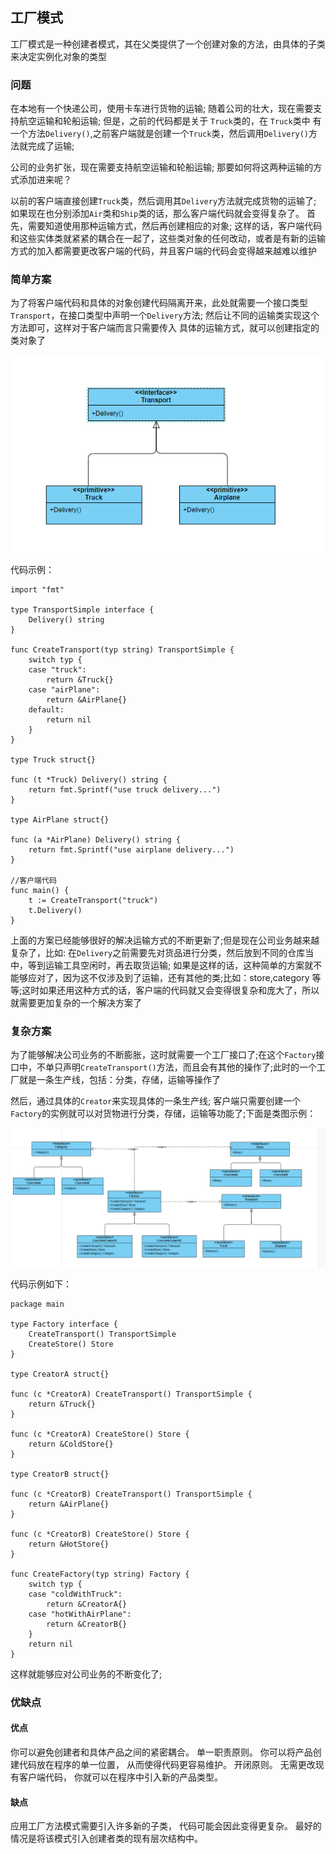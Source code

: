 ## 工厂模式

工厂模式是一种创建者模式，其在父类提供了一个创建对象的方法，由具体的子类来决定实例化对象的类型

### 问题

在本地有一个快递公司，使用卡车进行货物的运输; 随着公司的壮大，现在需要支持航空运输和轮船运输; 但是，之前的代码都是关于 `Truck`类的，在 `Truck`类中
有一个方法`Delivery()`,之前客户端就是创建一个`Truck`类，然后调用`Delivery()`方法就完成了运输;

公司的业务扩张，现在需要支持航空运输和轮船运输; 那要如何将这两种运输的方式添加进来呢？

以前的客户端直接创建`Truck`类，然后调用其`Delivery`方法就完成货物的运输了; 如果现在也分别添加`Air`类和`Ship`类的话，那么客户端代码就会变得复杂了。
首先，需要知道使用那种运输方式，然后再创建相应的对象; 这样的话，客户端代码和这些实体类就紧紧的耦合在一起了，这些类对象的任何改动，或者是有新的运输方式的加入都需要更改客户端的代码，并且客户端的代码会变得越来越难以维护

### 简单方案

为了将客户端代码和具体的对象创建代码隔离开来，此处就需要一个接口类型`Transport`，在接口类型中声明一个`Delivery`方法; 然后让不同的运输类实现这个方法即可，这样对于客户端而言只需要传入
具体的运输方式，就可以创建指定的类对象了

![factory_simple](./img/factory_simple.png)

代码示例：
```
import "fmt"

type TransportSimple interface {
	Delivery() string
}

func CreateTransport(typ string) TransportSimple {
	switch typ {
	case "truck":
		return &Truck{}
	case "airPlane":
		return &AirPlane{}
	default:
		return nil
	}
}

type Truck struct{}

func (t *Truck) Delivery() string {
	return fmt.Sprintf("use truck delivery...")
}

type AirPlane struct{}

func (a *AirPlane) Delivery() string {
	return fmt.Sprintf("use airplane delivery...")
}

//客户端代码
func main() {
	t := CreateTransport("truck")
	t.Delivery()
}

```
上面的方案已经能够很好的解决运输方式的不断更新了;但是现在公司业务越来越复杂了，比如: 在`Delivery`之前需要先对货品进行分类，然后放到不同的仓库当中，等到运输工具空闲时，再去取货运输;
如果是这样的话，这种简单的方案就不能够应对了，因为这不仅涉及到了运输，还有其他的类;比如：store,category 等等;这时如果还用这种方式的话，客户端的代码就又会变得很复杂和庞大了，所以就需要更加复杂的一个解决方案了

### 复杂方案

为了能够解决公司业务的不断膨胀，这时就需要一个工厂接口了;在这个`Factory`接口中，不单只声明`CreateTransport()`方法，而且会有其他的操作了;此时的一个工厂就是一条生产线，包括：分类，存储，运输等操作了

然后，通过具体的`Creator`来实现具体的一条生产线; 客户端只需要创建一个`Factory`的实例就可以对货物进行分类，存储，运输等功能了;下面是类图示例：

![factory_complex](./img/fac_complex.png)

代码示例如下：
```
package main

type Factory interface {
	CreateTransport() TransportSimple
	CreateStore() Store
}

type CreatorA struct{}

func (c *CreatorA) CreateTransport() TransportSimple {
	return &Truck{}
}

func (c *CreatorA) CreateStore() Store {
	return &ColdStore{}
}

type CreatorB struct{}

func (c *CreatorB) CreateTransport() TransportSimple {
	return &AirPlane{}
}

func (c *CreatorB) CreateStore() Store {
	return &HotStore{}
}

func CreateFactory(typ string) Factory {
	switch typ {
	case "coldWithTruck":
		return &CreatorA{}
	case "hotWithAirPlane":
		return &CreatorB{}
	}
	return nil
}

```

这样就能够应对公司业务的不断变化了;

### 优缺点

#### 优点

 你可以避免创建者和具体产品之间的紧密耦合。
 单一职责原则。 你可以将产品创建代码放在程序的单一位置， 从而使得代码更容易维护。
 开闭原则。 无需更改现有客户端代码， 你就可以在程序中引入新的产品类型。

#### 缺点

应用工厂方法模式需要引入许多新的子类， 代码可能会因此变得更复杂。 最好的情况是将该模式引入创建者类的现有层次结构中。